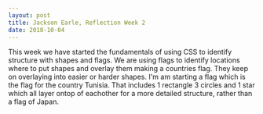 ```yaml
---
layout: post
title: Jackson Earle, Reflection Week 2
date: 2018-10-04
---
```

This week we have started the fundamentals of using CSS to identify structure with shapes and flags. We are using flags to identify locations where to put shapes and overlay them making a countries flag. They keep on overlaying into easier or harder shapes. I'm am starting a flag which is the flag for the country Tunisia. That includes 1 rectangle 3 circles and 1 star which all layer ontop of eachother for a more detailed structure, rather than a flag of Japan.
